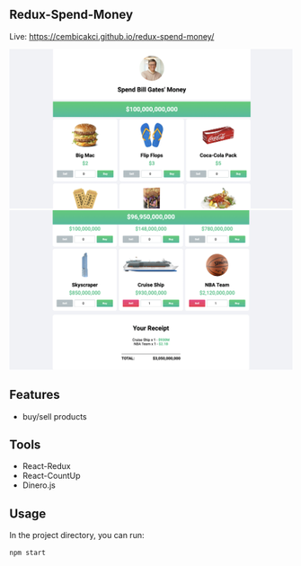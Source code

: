 ## Redux-Spend-Money

Live: https://cembicakci.github.io/redux-spend-money/

![picture](./public/ss.png)
![picture2](./public/ss1.png)

## Features
* buy/sell products 

## Tools
* React-Redux
* React-CountUp
* Dinero.js



## Usage

In the project directory, you can run:
```
npm start
```

